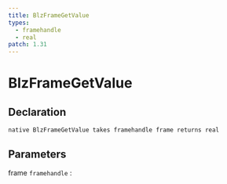 ```yaml
---
title: BlzFrameGetValue
types:
  - framehandle
  - real
patch: 1.31
---
```


# BlzFrameGetValue

## Declaration

```jass
native BlzFrameGetValue takes framehandle frame returns real
```

## Parameters
frame `framehandle`
: 
